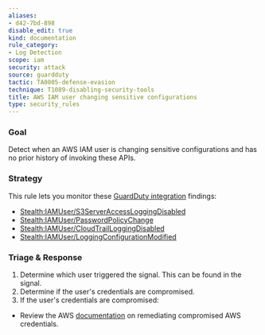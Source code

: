 ```yaml
---
aliases:
- d42-7bd-898
disable_edit: true
kind: documentation
rule_category:
- Log Detection
scope: iam
security: attack
source: guardduty
tactic: TA0005-defense-evasion
technique: T1089-disabling-security-tools
title: AWS IAM user changing sensitive configurations
type: security_rules
---
```


### Goal
Detect when an AWS IAM user is changing sensitive configurations and has no prior history of invoking these APIs.

### Strategy
This rule lets you monitor these [GuardDuty integration][1] findings:

* [Stealth:IAMUser/S3ServerAccessLoggingDisabled][2]
* [Stealth:IAMUser/PasswordPolicyChange][3]
* [Stealth:IAMUser/CloudTrailLoggingDisabled][4]
* [Stealth:IAMUser/LoggingConfigurationModified][5]


### Triage & Response
1. Determine which user triggered the signal. This can be found in the signal.
2. Determine if the user's credentials are compromised.  
3. If the user's credentials are compromised:
  * Review the AWS [documentation][6] on remediating compromised AWS credentials.

[1]: https://docs.datadoghq.com/integrations/amazon_guardduty/
[2]: https://docs.aws.amazon.com/guardduty/latest/ug/guardduty_stealth.html#stealth4
[3]: https://docs.aws.amazon.com/guardduty/latest/ug/guardduty_stealth.html#stealth1
[4]: https://docs.aws.amazon.com/guardduty/latest/ug/guardduty_stealth.html#stealth2
[5]: https://docs.aws.amazon.com/guardduty/latest/ug/guardduty_stealth.html#stealth3
[6]: https://docs.aws.amazon.com/guardduty/latest/ug/guardduty_remediate.html#compromised-creds
